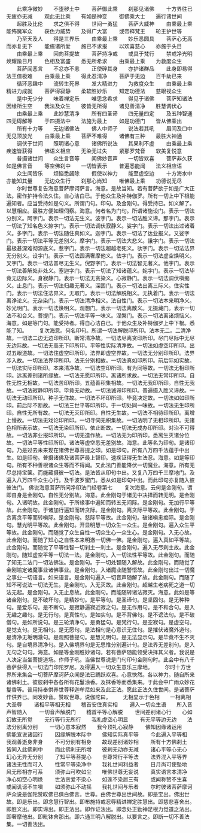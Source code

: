 <!-- { "loadSidebar": true } -->
　　此乘净微妙　　不堕秽土中
　　菩萨御此乘　　刹那见诸佛
　　十方界往已　　无疲亦无减
　　观此无比乘　　有如是神变
　　御佛乘大士　　遍行诸世间
　　超胜及比伦　　求之俱不得
　　世间一勇猛　　菩萨大威神
　　由乘最上乘　　能怖魔军众
　　获色力威势　　及得广大富
　　或帝释梵王　　轮王护世等
　　乃至天及人　　得是三界乐
　　由乘最上乘　　妙乐悉圆具
　　菩萨心无高　　而亦复无下
　　能施诸所爱　　施已不求报
　　以欢喜慈心　　亦施于头目
　　由乘最上乘　　回向菩提故
　　菩萨持净戒　　或具于梵行
　　禁戒净光明　　焕耀踰日月
　　色相及富盛　　悉无所希求
　　由乘最上乘　　为救度众生
　　菩萨闻恶言　　不忿亦不恚
　　正使碎其身　　亦护诸群品
　　此身即易得　　法王值极难
　　由乘最上乘　　得此忍清净
　　菩萨于无边　　百千劫已来
　　循环恶趣中　　流转生死界
　　发大精进力　　为救度众生
　　由乘最上乘　　精进力成就
　　菩萨得寂静　　柔软胜妙乐
　　知定功德法　　慈眼视众生
　　是中无少分　　味着禅定乐
　　唯思念希求　　得见于诸佛
　　菩萨知诸法　　因缘所生空
　　我法及众生　　彼皆无所得
　　诸见善清净　　胜慧调伏心
　　由乘最上乘　　此妙慧清净
　　所有四圣谛　　四无量四定
　　及五种智通　　四无碍解等
　　于四摄法中　　法施为最上
　　如是功德门　　皆从佛乘出
　　所有十力等　　无边诸佛法
　　佛人中师子　　说法若其吼
　　眉间及口中　　无见顶放光
　　由乘最上乘　　菩萨不难得
　　诸佛有三种　　最胜大神通
　　调伏于世间　　照明诸心意
　　诸佛所说法　　其果利不虚
　　由乘最上乘　　疾速皆获得
　　佛语义相应　　无染无过失
　　紧那罗梵音　　软美复悦意
　　普摄诸世间　　众生言音等
　　闻佛妙音声　　一切皆欢喜
　　菩萨非久获　　如是佛言音
　　等空佛刹中　　一切皆表示
　　普遍悉能闻　　法义相应语
　　众生闻皆乐　　烦恼悉蠲除
　　假使以神力　　能至虚空边
　　十方海水中　　亦能知其量
　　无边众生行　　刹那心尚知
　　唯佛最上乘　　功德说无尽
　　尔时世尊复告海意菩萨摩诃萨言。海意。是故当知。若有菩萨欲于如是广大正法。密作护持令法久住。自心洁白已。于他众生及补特伽罗。所有一切上中下根能遍知者。应当受持如是句义。所谓门句。印句。及金刚句。得受持已。如义解了。以慧相应。最胜方便如理伺察。海意。何者名为门句。所谓诸施设门。表示一切法分别义。阿字门。表示一切法无生义。波字门。表示一切法胜义谛。那字门。表示一切法了知名色义捺字门。表示一切法调伏寂静义。娑字门。表示一切法出过诸着义。多字门。表示一切法随住真如义。迦字门。表示一切法了达业报义。又娑字门。表示一切法平等无差别义。摩字门。表示一切法大悲义。誐字门。表示一切法最极甚深难彻源底义。惹字门。表示一切法超越老死义。驮字门。表示一切法法界无分别义。设字门。表示一切法圆满奢摩他义。佉字门。表示一切法虚空焕明义。叉字门。表示一切法普尽无生义。倪野字门。表示一切法智无著义。他字门。表示一切法善解处非处义。塞迦字门。表示一切法了知诸蕴义。姹字门。表示一切法毕竟无边际义。身寂静门。表示一切法无贪染义。心寂静门。表示一切法调伏嗔痴义。止息门。表示一切法归趣无著义。深固门。表示一切法出离三际义。住实性门。表示一切法住法界义。无取门。表示一切法解脱相义。无执着门。表示一切法离诤论义。无杂染门。表示一切法清净相义。法自性门。表示一切法本来明净义。妙光明门。表示一切法焕明义。观想门。表示一切法离散义。无摄藏门。表示一切法不和合义。菩提门。表示一切法平等一味义。涅槃门。表示一切法离诸烦恼义。海意。如是等门句。能受持者。得自心洁白已。于他众生及补特伽罗上中下根。悉能了知。
　　复次海意。何名印句。所谓一切法解脱印所印。法本无二。二清净故。一切法二边无边印所印。断常清净故。一切法尽离贪印所印。尽门尽际中无尽无边际故。一切法无高无下印所印。平等性实际清净故。一切法如虚空印所印。出过五眼道故。一切法住虚空印所印。法界即虚空界故。一切法无分别印所印。法界涉入故。一切法法界印所印。法无分别相故。一切法真如印所印。前后际如实故。一切法实际印所印。本来清净故。一切法空印所印。有为同等故。一切法无相印所印。远离差别诸所缘故。一切法无愿印所印。离诸所求故。一切法无常印所印。自性无性无相故。一切法苦印所印。五蕴善积集相故。一切法无我印所印。自性无我故。一切法寂静印所印。毕竟无动故。一切法诚谛印所印。普遍摄入胜义谛故。一切法无动印所印。种子无住故。一切法不坏印所印。毕竟决定故。一切法如如印所印。前后际不断故。一切法三世平等印所印。于一切处同一味故。一切法无生印所印。自性无所有故。一切法无灭印所印。自性无生故。一切法不相待印所印。离增上慢故。一切法无戏论印所印。一切寻伺无积集故。一切法明了无相印所印。无诸色相所表示故。一切法无染印所印。依止断故。一切法无成办印所印。对治不可得故。一切法非业报印所印。一切无造作故。一切法无为印所印。悉离生灭诸分位故。一切法平等性印所印。诸法等虚空悉无差别故。海意。此等名为印句。是诸印句。乃是过去未来现在诸佛世尊菩提之印。如是印句。所有八万四千法蕴于中出生。如是印句。普摄诸佛及诸菩萨最上智印。速疾证得无生法忍。海意。如是等印句。所有不种善根诸众生等而不得闻。又此法门善能降伏一切魔业。海意。所有无尽总持宝箧。而能藏摄彼一切法。是法皆从印句中出。又复八万四千三摩地门。及遍入八万四千众生心行。及千波罗蜜门。悉从如是印句中出。而此印句亦复随入彼彼法门。
佛说海意菩萨所问净印法门经卷第七
　　复次海意。云何是金刚句。谓即自身是金刚句。自性无分别故。海意。此金刚句于诸见中决择而转无明。是金刚句。入诸明故。此金刚句。于所缘事中遍知而转五无间际。是金刚句。无加行平等故。此金刚句。于诸加行遍知而转贪际。是金刚句。离贪际平等故。此金刚句。于贪离贪平等而转嗔际。是金刚句。慈际平等故。此金刚句。破诸嗔恚痴际。是金刚句。慧光明平等故。此金刚句。开显明慧一切众生一众生。是金刚句。遍入众生平等故。此金刚句。而随觉了众生自性一切众生心一众生心。是金刚句。入无心故。此金刚句。而随了知心之自性本来明澈一切佛一佛。是金刚句。遍入真如平等故。此金刚句。而随觉了平等性智一切刹土一刹土。是金刚句。遍入无尽刹土故。此金刚句。随知虚空平等一切法一法。是金刚句。入一切法性平等故。此金刚句。而随了知无二法门一切法佛法。是金刚句。于一切处智随入解故。此金刚句。而随觉了金刚喻定诸魔事业诸佛事业。是金刚句。入诸魔业随警悟故。此金刚句出过一切魔之事业一切语言。如来语言。是金刚句遍入一切音声随解了故。此金刚句。而随了知不可说法一切法无生。是金刚句。入无灭故。此金刚句。超越生老病死之道一切法无起。是金刚句。入无止息故。此金刚句。而能随转诸法寂灭。海意。此如是等诸金刚句。是不破坏句。是精妙句。是平等句。是圣谛句。是坚固句。是无种种句。是爱乐句。是不断句。是寂静遍寂近寂之句。是无作用句。是不和合句。是入无趣之趣句。是无行句。是真性句。是如实句。是不背佛句。是不谤法句。是不破僧句。是如所说句。是三轮清净句。是勇猛句。是梵行句。是空寂句。是虚空句。是觉支句。是无相句。是无愿句。是法相句是心意识无住句。是摧伏诸魔外道句。是清净无垢明澈句。是观照菩提句。是慧光明句。是无法显示句。是毕竟不生不灭句。是自境界清净句。是入佛境界句是无思惟分别遍计句。是法界无差别句。是入无句之句句。海意。如是等金刚胜妙诸句。若有菩萨随能领受决择其义者。我说是人决定当坐菩提道场。作师子吼。当佛世尊说是门句印句金刚句时。此会中有八千菩萨获得入一切法门印陀罗尼。及得遍入一切众生意乐三摩地。
　　尔时十方世界所来集会一切菩萨摩诃萨众闻是法已踊跃欢喜。心意快然。各以神力。随自所来诸佛刹土。彼彼刹中各各所有花鬘涂香。及抹香等而悉集来。于此会中广雨众妙花鬘香等。普用持奉供养世尊释迦牟尼如来及此正法。愿此正法久住世间。是诸菩萨作供养已。同发妙音。赞叹世尊。说伽陀曰。
　　无相显示于色相　　一相离相大圣尊
　　诸相平等相无相　　稽首安住真实相
　　遍入一切众生语　　所入音声智随入
　　一切音声解脱门　　稽首平等心解脱
　　世间差别诸心行　　心如幻故无所觉
　　无行等行无所行　　我礼虚空心明显
　　有无平等边无边　　法法分别离分别
　　一切心意本寂然　　我今顶礼心寂静
　　佛知因缘诸运用　　佛能宣说诸因行
　　因缘解脱本际中　　佛知实际真平等
　　今此遍入平等相　　我观善逝身非身
　　不可分别有相身　　故现差别诸妙相
　　所有十方佛刹土　　皆同入此佛刹中
　　而此佛刹无所增　　彼刹无动亦无减
　　诸心平等心无心　　幻心无异无分别
　　了知平等菩提心　　世尊常行平等法
　　法界混入平等界　　诸法无性而可入
　　性常平等染净中　　我礼世间利益者
　　日月尚可使坠地　　风无形相亦可系
　　须弥山可吹如尘　　唯佛世尊无妄说
　　真实语言本清净　　净心如空心明焕
　　世法贪爱不染心　　如莲不染居三有
　　或闻称赞不生喜　　或闻讥谤不生嗔
　　如须弥山不动摇　　我礼世间与乐者
　　尔时彼诸菩萨摩诃萨众说是伽陀赞叹佛已俱白佛言。世尊。由佛世尊出世间故。即是宝出。佛出世故。即是乐出。即念慧行智出。即布施持戒忍辱精进禅定胜慧出。即慈悲喜舍出。即胜义出。即实谛出。即正法出。即作证法出。即念处正勤神足根力觉道之法出。即奢摩他出。即毗钵舍那出。即六通三明八解脱出。以要言之。即断一切不善法集。一切善法出。
